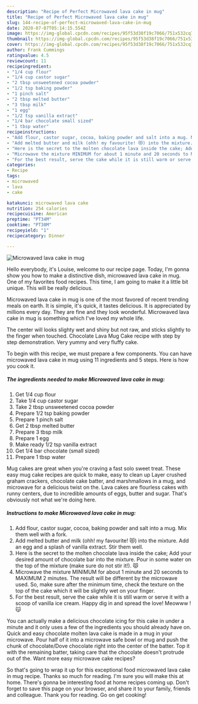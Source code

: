 ```yaml
---
description: "Recipe of Perfect Microwaved lava cake in mug"
title: "Recipe of Perfect Microwaved lava cake in mug"
slug: 144-recipe-of-perfect-microwaved-lava-cake-in-mug
date: 2020-07-07T05:14:15.554Z
image: https://img-global.cpcdn.com/recipes/95f53d38f19c7066/751x532cq70/microwaved-lava-cake-in-mug-recipe-main-photo.jpg
thumbnail: https://img-global.cpcdn.com/recipes/95f53d38f19c7066/751x532cq70/microwaved-lava-cake-in-mug-recipe-main-photo.jpg
cover: https://img-global.cpcdn.com/recipes/95f53d38f19c7066/751x532cq70/microwaved-lava-cake-in-mug-recipe-main-photo.jpg
author: Frank Cummings
ratingvalue: 4.5
reviewcount: 11
recipeingredient:
- "1/4 cup flour"
- "1/4 cup castor sugar"
- "2 tbsp unsweetened cocoa powder"
- "1/2 tsp baking powder"
- "1 pinch salt"
- "2 tbsp melted butter"
- "3 tbsp milk"
- "1 egg"
- "1/2 tsp vanilla extract"
- "1/4 bar chocolate small sized"
- "1 tbsp water"
recipeinstructions:
- "Add flour, castor sugar, cocoa, baking powder and salt into a mug. Mix them well with a fork."
- "Add melted butter and milk (ohh! my favourite! 😻) into the mixture. Add an egg and a splash of vanilla extract. Stir them well."
- "Here is the secret to the molten chocolate lava inside the cake; Add your desired amount of chocolate bar into the mixture. Pour in some water on the top of the mixture (make sure do not stir it!). 😾"
- "Microwave the mixture MINIMUM for about 1 minute and 20 seconds to MAXIMUM 2 minutes. The result will be different by the microwave used. So, make sure after the minimum time, check the texture on the top of the cake which it will be slightly wet on your finger."
- "For the best result, serve the cake while it is still warm or serve it with a scoop of vanilla ice cream. Happy dig in and spread the love! Meowww ! 😽"
categories:
- Recipe
tags:
- microwaved
- lava
- cake

katakunci: microwaved lava cake 
nutrition: 254 calories
recipecuisine: American
preptime: "PT34M"
cooktime: "PT30M"
recipeyield: "1"
recipecategory: Dinner

---
```



![Microwaved lava cake in mug](https://img-global.cpcdn.com/recipes/95f53d38f19c7066/751x532cq70/microwaved-lava-cake-in-mug-recipe-main-photo.jpg)

Hello everybody, it's Louise, welcome to our recipe page. Today, I'm gonna show you how to make a distinctive dish, microwaved lava cake in mug. One of my favorites food recipes. This time, I am going to make it a little bit unique. This will be really delicious.

Microwaved lava cake in mug is one of the most favored of recent trending meals on earth. It is simple, it's quick, it tastes delicious. It is appreciated by millions every day. They are fine and they look wonderful. Microwaved lava cake in mug is something which I've loved my whole life.

The center will looks slighty wet and shiny but not raw, and sticks slightly to the finger when touched. Chocolate Lava Mug Cake recipe with step by step demonstration. Very yummy and very fluffy cake.


To begin with this recipe, we must prepare a few components. You can have microwaved lava cake in mug using 11 ingredients and 5 steps. Here is how you cook it.

<!--inarticleads1-->

##### The ingredients needed to make Microwaved lava cake in mug:

1. Get 1/4 cup flour
1. Take 1/4 cup castor sugar
1. Take 2 tbsp unsweetened cocoa powder
1. Prepare 1/2 tsp baking powder
1. Prepare 1 pinch salt
1. Get 2 tbsp melted butter
1. Prepare 3 tbsp milk
1. Prepare 1 egg
1. Make ready 1/2 tsp vanilla extract
1. Get 1/4 bar chocolate (small sized)
1. Prepare 1 tbsp water


Mug cakes are great when you&#39;re craving a fast solo sweet treat. These easy mug cake recipes are quick to make, easy to clean up Layer crushed graham crackers, chocolate cake batter, and marshmallows in a mug, and microwave for a delicious twist on the. Lava cakes are flourless cakes with runny centers, due to incredible amounts of eggs, butter and sugar. That&#39;s obviously not what we&#39;re doing here. 

<!--inarticleads2-->

##### Instructions to make Microwaved lava cake in mug:

1. Add flour, castor sugar, cocoa, baking powder and salt into a mug. Mix them well with a fork.
1. Add melted butter and milk (ohh! my favourite! 😻) into the mixture. Add an egg and a splash of vanilla extract. Stir them well.
1. Here is the secret to the molten chocolate lava inside the cake; Add your desired amount of chocolate bar into the mixture. Pour in some water on the top of the mixture (make sure do not stir it!). 😾
1. Microwave the mixture MINIMUM for about 1 minute and 20 seconds to MAXIMUM 2 minutes. The result will be different by the microwave used. So, make sure after the minimum time, check the texture on the top of the cake which it will be slightly wet on your finger.
1. For the best result, serve the cake while it is still warm or serve it with a scoop of vanilla ice cream. Happy dig in and spread the love! Meowww ! 😽


You can actually make a delicious chocolate icing for this cake in under a minute and it only uses a few of the ingredients you should already have on. Quick and easy chocolate molten lava cake is made in a mug in your microwave. Pour half of it into a microwave safe bowl or mug and push the chunk of chocolate/Dove chocolate right into the center of the batter. Top it with the remaining batter, taking care that the chocolate doesn&#39;t protrude out of the. Want more easy microwave cake recipes? 

So that's going to wrap it up for this exceptional food microwaved lava cake in mug recipe. Thanks so much for reading. I'm sure you will make this at home. There's gonna be interesting food at home recipes coming up. Don't forget to save this page on your browser, and share it to your family, friends and colleague. Thank you for reading. Go on get cooking!
